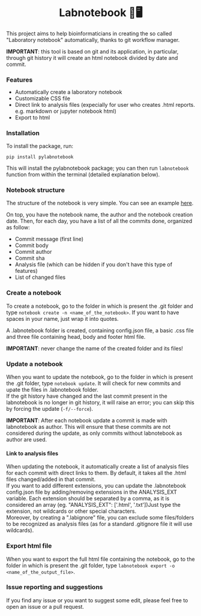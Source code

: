 <h1 align="center">Labnotebook 📔🖥</h1>

This project aims to help bioinformaticians in creating the so called "Laboratory notebook" automatically, thanks to git workflow manager.

**IMPORTANT**: this tool is based on git and its application, in particular, through git history it will create an html notebook divided by date and commit.

<h3 style="margin-bottom:3px;">Features</h3>
<ul>
  <li>Automatically create a laboratory notebook</li>
  <li>Customizable CSS file</li>
  <li>Direct link to analysis files (expecially for user who creates .html reports. e.g. markdown or jupyter notebook html)</li>
  <li>Export to html</li>
</ul>

<h3>Installation</h3>
To install the package, run:

```
pip install pylabnotebook
```

This will install the pylabnotebook package; you can then run <code>labnotebook</code> function from within the terminal (detailed explanation below).

<h3>Notebook structure</h3>
The structure of the notebook is very simple. You can see an example <a href='https://miotsdata.netlify.app/it/bash/mie_funzioni/example.html' target='_blank'>here</a>.

<p style="margin-bottom:0px;">On top, you have the notebook name, the author and the notebook creation date. Then, for each day, you have a list of all the commits done, organized as follow:</p>
<ul>
  <li>Commit message (first line)</li>
  <li>Commit body</li>
  <li>Commit author</li>
  <li>Commit sha</li>
  <li>Analysis file (which can be hidden if you don't have this type of features)</li>
  <li>List of changed files</li>
</ul>

<h3>Create a notebook</h3>
To create a notebook, go to the folder in which is present the .git folder and type <code>notebook create -n &#60;name_of_the_notebook&#62;</code>. If you want to have spaces in your name, just wrap it into quotes.

A .labnotebook folder is created, containing config.json file, a basic .css file and three file containing head, body and footer html file.

**IMPORTANT**: never change the name of the created folder and its files!

<h3>Update a notebook</h3>
When you want to update the notebook, go to the folder in which is present the .git folder, type <code>notebook update</code>. It will check for new commits and upate the files in .labnotebook folder.
<br>
If the git history have changed and the last commit present in the labnotebook is no longer in git history, it will raise an error; you can skip this by forcing the update (<code>-f/--force</code>).

**IMPORTANT**: After each notebook update a commit is made with labnotebook as author. This will ensure that these commits are not considered during the update, as only commits without labnotebook as author are used.

<h4>Link to analysis files</h4>
When updating the notebook, it automatically create a list of analysis files for each commit with direct links to them. By default, it takes all the .html files changed/added in that commit.<br>
If you want to add different extensions, you can update the .labnotebook config.json file by adding/removing extensions in the ANALYSIS_EXT variable. Each extension should be separated by a comma, as it is considered an array (eg. "ANALYSIS_EXT": ['.html', '.txt'])Just type the extension, not wildcards or other special characters.<br>
Moreover, by creating a ".labignore" file, you can exclude some files/folders to be recognized as analysis files (as for a standard .gitignore file it will use wildcards).

<h3>Export html file</h3>
When you want to export the full html file containing the notebook, go to the folder in which is present the .git folder, type <code>labnotebook export -o &#60;name_of_the_output_file&#62;</code>.

<h3>Issue reporting and suggestions</h3>
If you find any issue or you want to suggest some edit, please feel free to open an issue or a pull request.
